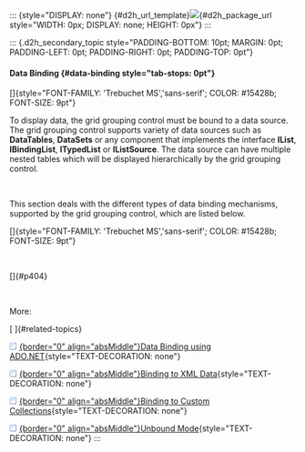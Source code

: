 ::: {style="DISPLAY: none"}
[](ms-xhelp:///?Id=d2h_url_template){#d2h_url_template}![](!package_url!){#d2h_package_url style="WIDTH: 0px; DISPLAY: none; HEIGHT: 0px"}
:::

::: {.d2h_secondary_topic style="PADDING-BOTTOM: 10pt; MARGIN: 0pt; PADDING-LEFT: 0pt; PADDING-RIGHT: 0pt; PADDING-TOP: 0pt"}
#### Data Binding {#data-binding style="tab-stops: 0pt"}

[]{style="FONT-FAMILY: 'Trebuchet MS','sans-serif'; COLOR: #15428b; FONT-SIZE: 9pt"} 

To display data, the grid grouping control must be bound to a data source. The grid grouping control supports variety of data sources such as **DataTables**, **DataSets** or any component that implements the interface **IList**, **IBindingList**, **ITypedList** or **IListSource**. The data source can have multiple nested tables which will be displayed hierarchically by the grid grouping control.

 

This section deals with the different types of data binding mechanisms, supported by the grid grouping control, which are listed below.

[]{style="FONT-FAMILY: 'Trebuchet MS','sans-serif'; COLOR: #15428b; FONT-SIZE: 9pt"} 

 

[]{#p404} 

 

More:

[ ]{#related-topics}

[![](button.gif){border="0" align="absMiddle"}Data Binding using ADO.NET](ms-xhelp:///?Id=bf88f356-3c7e-4c77-8a41-855d4946f34a){style="TEXT-DECORATION: none"}

[![](button.gif){border="0" align="absMiddle"}Binding to XML Data](ms-xhelp:///?Id=91ec87d7-4865-42dd-929d-e46962dae0a8){style="TEXT-DECORATION: none"}

[![](button.gif){border="0" align="absMiddle"}Binding to Custom Collections](ms-xhelp:///?Id=6f671b98-e791-4819-92f9-70a005f12c0f){style="TEXT-DECORATION: none"}

[![](button.gif){border="0" align="absMiddle"}Unbound Mode](ms-xhelp:///?Id=ca70551c-e0a3-41f2-bd0f-ef01fc4b8d71){style="TEXT-DECORATION: none"}
:::
